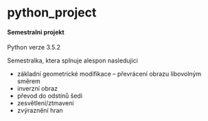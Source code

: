 # python_project

#### Semestralni projekt

Python verze 3.5.2


Semestralka, ktera splnuje alespon nasledujici

- základní geometrické modifikace – převrácení obrazu libovolným směrem
- inverzní obraz
- převod do odstínů šedi
- zesvětlení/ztmavení
- zvýraznění hran
